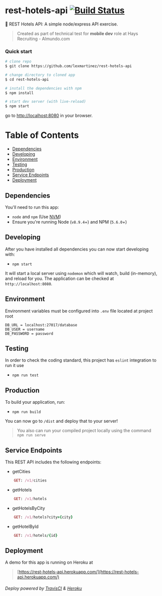 # rest-hotels-api [![Build Status](https://travis-ci.org/lexmartinez/rest-hotels-api.svg?branch=master)](https://travis-ci.org/lexmartinez/rest-hotels-api)


:hotel: REST Hotels API: A simple node/express API exercise.

> Created as part of technical test for **mobile dev** role at Hays Recruiting - Almundo.com

### Quick start

```bash
# clone repo
$ git clone https://github.com/lexmartinez/rest-hotels-api

# change directory to cloned app
$ cd rest-hotels-api

# install the dependencies with npm
$ npm install

# start dev server (with live-reload)
$ npm start
```
go to [http://localhost:8080](http://localhost:8080) in your browser.


# Table of Contents

* [Dependencies](#dependencies)
* [Developing](#developing)
* [Environment](#environment)
* [Testing](#testing)
* [Production](#production)
* [Service Endpoints](#service-endpoints)
* [Deployment](#deployment)
    
 ## Dependencies
 
 You'll need to run this app:
 * `node` and `npm` (Use [NVM](https://github.com/creationix/nvm))
 * Ensure you're running Node (`v8.9.4`+) and NPM (`5.6.0`+)
 
 ## Developing
 
 After you have installed all dependencies you can now start developing with:
 
 * `npm start`
 
 It will start a local server using `nodemon` which will watch, build (in-memory), and reload for you. The application can be checked at `http://localhost:8080`.
 
 ## Environment
 Environment variables must be configured into `.env` file located at project root

```
DB_URL = localhost:27017/database
DB_USER = username
DB_PASSWORD = password
```````

## Testing

In order to check the coding standard, this project has `eslint` integration to run it use

* `npm run test`

## Production

To build your application, run:

* `npm run build`

You can now go to `/dist` and deploy that to your server!

> You also can run your compiled project locally  using the command `npm run serve`

## Service Endpoints
This REST API includes the following endpoints:

+ getCities
```ruby
    GET: /v1/cities
```

+ getHotels
```ruby
    GET: /v1/hotels
```

+ getHotelsByCity
```ruby
    GET: /v1/hotels?city={city}
```

+ getHotelById
```ruby
    GET: /v1/hotels/{id}
```

## Deployment
A demo for this app is running on Heroku at 

> [https://rest-hotels-api.herokuapp.com/](https://rest-hotels-api.herokuapp.com/)

###### Deploy powered by [TravisCI](https://travis-ci.org/) & [Heroku](https://heroku.com)